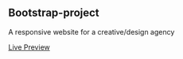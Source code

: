 ## Bootstrap-project

A responsive website for a creative/design agency

[Live Preview](https://dwinjnrbp.netlify.com/)
